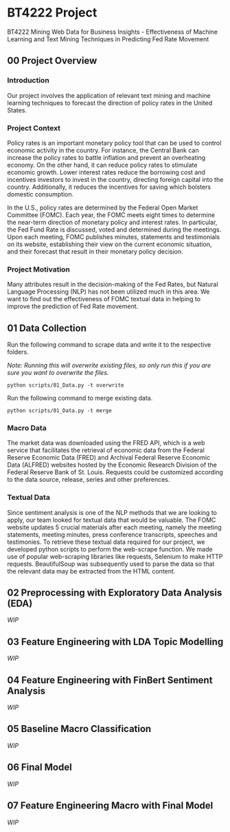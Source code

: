 # BT4222 Project

BT4222 Mining Web Data for Business Insights - Effectiveness of Machine Learning and Text Mining Techniques in
Predicting Fed Rate Movement

## 00 Project Overview

### Introduction

Our project involves the application of relevant text mining and machine learning techniques to forecast the direction
of policy rates in the United States.

### Project Context

Policy rates is an important monetary policy tool that can be used to control economic activity in the country. For
instance, the Central Bank can increase the policy rates to battle inflation and prevent an overheating economy. On the
other hand, it can reduce policy rates to stimulate economic growth. Lower interest rates reduce the borrowing cost and
incentives investors to invest in the country, directing foreign capital into the country. Additionally, it reduces the
incentives for saving which bolsters domestic consumption.

In the U.S., policy rates are determined by the Federal Open Market Committee (FOMC). Each year, the FOMC meets eight
times to determine the near-term direction of monetary policy and interest rates. In particular, the Fed Fund Rate is
discussed, voted and determined during the meetings. Upon each meeting, FOMC publishes minutes, statements and
testimonials on its website, establishing their view on the current economic situation, and their forecast that result
in their monetary policy decision.

### Project Motivation

Many attributes result in the decision-making of the Fed Rates, but Natural Language Processing (NLP) has not been
utilized much in this area. We want to find out the effectiveness of FOMC textual data in helping to improve the
prediction of Fed Rate movement.

## 01 Data Collection

Run the following command to scrape data and write it to the respective folders.

*Note: Running this will overwrite existing files, so only run this if you are sure you want to overwrite the files.*

`python scripts/01_Data.py -t overwrite`

Run the following command to merge existing data.

`python scripts/01_Data.py -t merge`

### Macro Data

The market data was downloaded using the FRED API, which is a web service that facilitates the retrieval of economic
data from the Federal Reserve Economic Data (FRED) and Archival Federal Reserve Economic Data (ALFRED) websites hosted
by the Economic Research Division of the Federal Reserve Bank of St. Louis. Requests could be customized according to
the data source, release, series and other preferences.

### Textual Data

Since sentiment analysis is one of the NLP methods that we are looking to apply, our team looked for textual data that
would be valuable. The FOMC website updates 5 crucial materials after each meeting, namely the meeting statements,
meeting minutes, press conference transcripts, speeches and testimonies. To retrieve these textual data required for our
project, we developed python scripts to perform the web-scrape function. We made use of popular web-scraping libraries
like requests, Selenium to make HTTP requests. BeautifulSoup was subsequently used to parse the data so that the
relevant data may be extracted from the HTML content.

## 02 Preprocessing with Exploratory Data Analysis (EDA)

*WIP*

## 03 Feature Engineering with LDA Topic Modelling

*WIP*

## 04 Feature Engineering with FinBert Sentiment Analysis

*WIP*

## 05 Baseline Macro Classification

*WIP*

## 06 Final Model

*WIP*

## 07 Feature Engineering Macro with Final Model

*WIP*
